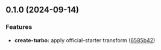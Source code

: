

## 0.1.0 (2024-09-14)


### Features

* **create-turbo:** apply official-starter transform ([6585b42](https://github.com/Mr-emeka/ghm/commit/6585b42b982b80d94fdd461a80a1935217f39dd8))
